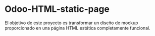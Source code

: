 # Odoo-HTML-static-page
El objetivo de este proyecto es transformar un diseño de mockup proporcionado en una página HTML estática completamente funcional.
